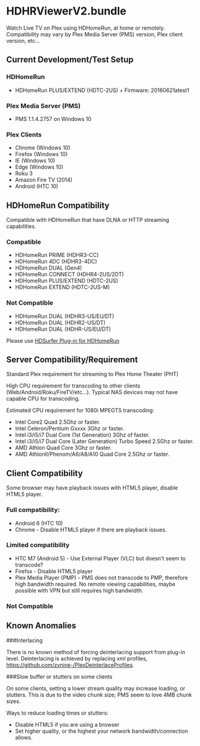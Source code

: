 # HDHRViewerV2.bundle
Watch Live TV on Plex using HDHomeRun, at home or remotely. Compatibility may vary by Plex Media Server (PMS) version, Plex client version, etc... 

## Current Development/Test Setup
### HDHomeRun
- HDHomeRun PLUS/EXTEND (HDTC-2US) + Firmware: 20160621atest1

### Plex Media Server (PMS)
- PMS 1.1.4.2757 on Windows 10

### Plex Clients
- Chrome (Windows 10)
- Firefox  (Windows 10)
- IE (Windows 10)
- Edge (Windows 10)
- Roku 3
- Amazon Fire TV (2014)
- Android (HTC 10)


## HDHomeRun Compatibility

Compatible with HDHomeRun that have DLNA or HTTP streaming capabilities.

### Compatible
- HDHomeRun PRIME (HDHR3-CC)
- HDHomeRun 4DC (HDHR3-4DC)
- HDHomeRun DUAL (Gen4)
- HDHomeRun CONNECT (HDHR4-2US/2DT)
- HDHomeRun PLUS/EXTEND (HDTC-2US)
- HDHomeRun EXTEND (HDTC-2US-M)

### Not Compatible
- HDHomeRun DUAL (HDHR3-US/EU/DT)
- HDHomeRun DUAL (HDHR2-US/DT)
- HDHomeRun DUAL (HDHR-US/EU/DT)

Please use [HDSurfer Plug-in for HDHomeRun](https://forums.plex.tv/discussion/83233/hdsurfer-plug-in-for-hdhomerun)

## Server Compatibility/Requirement

Standard Plex requirement for streaming to Plex Home Theater (PHT)

High CPU requirement for transcoding to other clients (Web/Android/Roku/FireTV/etc…). Typical NAS devices may not have capable CPU for transcoding.

Estimated CPU requirement for 1080i MPEGTS transcoding:
- Intel Core2 Quad 2.5Ghz or faster.
- Intel Celeron/Pentium Gxxxx 3Ghz or faster.
- Intel i3/i5/i7 Dual Core (1st Generation) 3Ghz of faster.
- Intel i3/i5/i7 Dual Core (Later Generation) Turbo Speed 2.5Ghz or faster.
- AMD Athlon Quad Core 3Ghz or faster.
- AMD AthlonII/Phenom/A6/A8/A10 Quad Core 2.5Ghz or faster.

## Client Compatibility

Some browser may have playback issues with HTML5 player, disable HTML5 player.

### Full compatibility:
- Android 6 (HTC 10)
- Chrome - Disable HTML5 player if there are playback issues.

### Limited compatibility
- HTC M7 (Android 5) - Use External Player (VLC) but doesn't seem to transcode?
- Firefox - Disable HTML5 player
- Plex Media Player (PMP) - PMS does not transcode to PMP, therefore high bandwidth required. No remote viewing capabilities, maybe possible with VPN but still requires high bandwidth. 

### Not Compatible

## Known Anomalies

###Interlacing

There is no known method of forcing deinterlacing support from plug-in level. Deinterlacing is achieved by replacing xml profiles, <https://github.com/zynine-/PlexDeinterlaceProfiles>.

###Slow buffer or stutters on some clients

On some clients, setting a lower stream quality may increase loading, or stutters. This is due to the video chunk size; PMS seem to love 4MB chunk sizes.

Ways to reduce loading times or stutters:
- Disable HTML5 if you are using a browser
- Set higher quality, or the highest your network bandwidth/connection allows.
